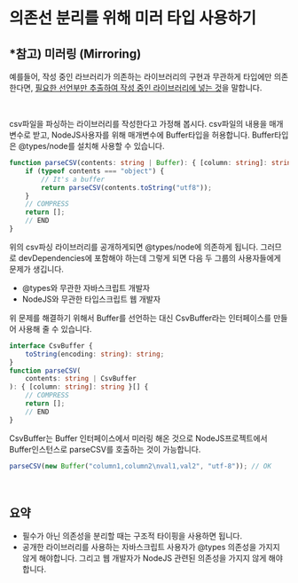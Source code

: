 # 의존선 분리를 위해 미러 타입 사용하기

## \*참고) 미러링 (Mirroring)

예를들어, 작성 중인 라브러리가 의존하는 라이브러리의 구현과 무관하게 타입에만 의존한다면, <u>필요한 선언부만 추출하여 작성 중인 라이브러리에 넣는 것</u>을 말합니다.

<br/>

csv파일을 파싱하는 라이브러리를 작성한다고 가정해 봅시다.
csv파일의 내용을 매개변수로 받고, NodeJS사용자를 위해 매개변수에 Buffer타입을 허용합니다. Buffer타입은 @types/node를 설치해 사용할 수 있습니다.

```ts
function parseCSV(contents: string | Buffer): { [column: string]: string }[] {
	if (typeof contents === "object") {
		// It's a buffer
		return parseCSV(contents.toString("utf8"));
	}
	// COMPRESS
	return [];
	// END
}
```

위의 csv파싱 라이브러리를 공개하게되면 @types/node에 의존하게 됩니다. 그러므로 devDependencies에 포함해야 하는데 그렇게 되면 다음 두 그룹의 사용자들에게 문제가 생깁니다.

- @types와 무관한 자바스크립트 개발자
- NodeJS와 무관한 타입스크립트 웹 개발자

위 문제를 해결하기 위해서 Buffer를 선언하는 대신 CsvBuffer라는 인터페이스를 만들어 사용해 줄 수 있습니다.

```ts
interface CsvBuffer {
	toString(encoding: string): string;
}
function parseCSV(
	contents: string | CsvBuffer
): { [column: string]: string }[] {
	// COMPRESS
	return [];
	// END
}
```

CsvBuffer는 Buffer 인터페이스에서 미러링 해온 것으로 NodeJS프로젝트에서 Buffer인스턴스로 parseCSV를 호출하는 것이 가능합니다.

```ts
parseCSV(new Buffer("column1,column2\nval1,val2", "utf-8")); // OK
```

<br/>

## 요약

- 필수가 아닌 의존성을 분리할 때는 구조적 타이핑을 사용하면 됩니다.
- 공개한 라이브러리를 사용하는 자바스크립트 사용자가 @types 의존성을 가지지 않게 해야합니다. 그리고 웹 개발자가 NodeJS 관련된 의존성을 가지지 않게 해야합니다.

